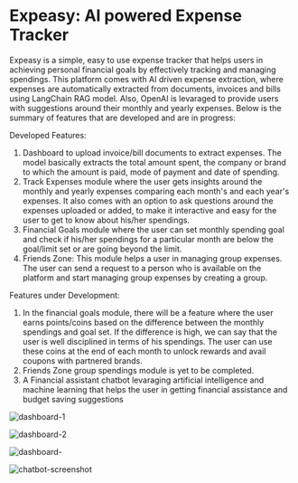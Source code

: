 # Expeasy: AI powered Expense Tracker
Expeasy is a simple, easy to use expense tracker that helps users in achieving personal financial goals by effectively tracking and managing spendings. This platform comes with AI driven expense extraction, where expenses are automatically extracted from documents, invoices and bills using LangChain RAG model. Also, OpenAI is levaraged to provide users with suggestions around their monthly and yearly expenses. Below is the summary of features that are developed and are in progress:

Developed Features:

1. Dashboard to upload invoice/bill documents to extract expenses. The model basically extracts the total amount spent, the company or brand to which the amount is paid, mode of payment and date of spending.
2. Track Expenses module where the user gets insights around the monthly and yearly expenses comparing each month's and each year's expenses. It also comes with an option to ask questions around the expenses uploaded or added, to make it interactive and easy for the user to get to know about his/her spendings.
3. Financial Goals module where the user can set monthly spending goal and check if his/her spendings for a particular month are below the goal/limit set or are going beyond the limit.
4. Friends Zone: This module helps a user in managing group expenses. The user can send a request to a person who is available on the platform and start managing group expenses by creating a group.

Features under Development:

1. In the financial goals module, there will be a feature where the user earns points/coins based on the difference between the monthly spendings and goal set. If the difference is high, we can say that the user is well disciplined in terms of his spendings. The user can use these coins at the end of each month to unlock rewards and avail coupons with partnered brands.
2. Friends Zone group spendings module is yet to be completed.
3. A Financial assistant chatbot levaraging artificial intelligence and machine learning that helps the user in getting financial assistance and budget saving suggestions

![dashboard-1](https://github.com/user-attachments/assets/6d08c70a-b9f8-49ca-af67-91161e9c58a6)

![dashboard-2](https://github.com/user-attachments/assets/7ea33523-e3ce-4bcc-bbb9-58eb1a8981bc)

![dashboard-](https://github.com/user-attachments/assets/aa332728-f870-4ff6-a3a9-ce5c159b71a1)

![chatbot-screenshot](https://github.com/user-attachments/assets/2acef736-8139-47e4-ae5e-937f87b32be2)



   

